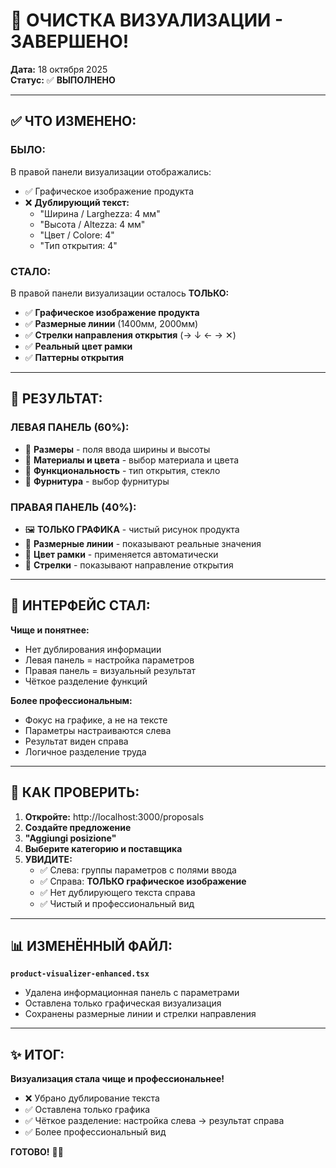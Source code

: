 # 🎨 ОЧИСТКА ВИЗУАЛИЗАЦИИ - ЗАВЕРШЕНО!

**Дата:** 18 октября 2025  
**Статус:** ✅ **ВЫПОЛНЕНО**

---

## ✅ ЧТО ИЗМЕНЕНО:

### **БЫЛО:**

В правой панели визуализации отображались:

- ✅ Графическое изображение продукта
- ❌ **Дублирующий текст:**
  - "Ширина / Larghezza: 4 мм"
  - "Высота / Altezza: 4 мм"
  - "Цвет / Colore: 4"
  - "Тип открытия: 4"

### **СТАЛО:**

В правой панели визуализации осталось **ТОЛЬКО:**

- ✅ **Графическое изображение продукта**
- ✅ **Размерные линии** (1400мм, 2000мм)
- ✅ **Стрелки направления открытия** (→ ↓ ← → ✕)
- ✅ **Реальный цвет рамки**
- ✅ **Паттерны открытия**

---

## 🎯 РЕЗУЛЬТАТ:

### **ЛЕВАЯ ПАНЕЛЬ (60%):**

- 📏 **Размеры** - поля ввода ширины и высоты
- 🎨 **Материалы и цвета** - выбор материала и цвета
- 🔄 **Функциональность** - тип открытия, стекло
- 🔧 **Фурнитура** - выбор фурнитуры

### **ПРАВАЯ ПАНЕЛЬ (40%):**

- 🖼️ **ТОЛЬКО ГРАФИКА** - чистый рисунок продукта
- 📏 **Размерные линии** - показывают реальные значения
- 🎨 **Цвет рамки** - применяется автоматически
- 🔄 **Стрелки** - показывают направление открытия

---

## 📱 ИНТЕРФЕЙС СТАЛ:

**Чище и понятнее:**

- Нет дублирования информации
- Левая панель = настройка параметров
- Правая панель = визуальный результат
- Чёткое разделение функций

**Более профессиональным:**

- Фокус на графике, а не на тексте
- Параметры настраиваются слева
- Результат виден справа
- Логичное разделение труда

---

## 🚀 КАК ПРОВЕРИТЬ:

1. **Откройте:** http://localhost:3000/proposals
2. **Создайте предложение**
3. **"Aggiungi posizione"**
4. **Выберите категорию и поставщика**
5. **УВИДИТЕ:**
   - ✅ Слева: группы параметров с полями ввода
   - ✅ Справа: **ТОЛЬКО графическое изображение**
   - ✅ Нет дублирующего текста справа
   - ✅ Чистый и профессиональный вид

---

## 📊 ИЗМЕНЁННЫЙ ФАЙЛ:

**`product-visualizer-enhanced.tsx`**

- Удалена информационная панель с параметрами
- Оставлена только графическая визуализация
- Сохранены размерные линии и стрелки направления

---

## ✨ ИТОГ:

**Визуализация стала чище и профессиональнее!**

- ❌ Убрано дублирование текста
- ✅ Оставлена только графика
- ✅ Чёткое разделение: настройка слева → результат справа
- ✅ Более профессиональный вид

**ГОТОВО!** 🎨✨
